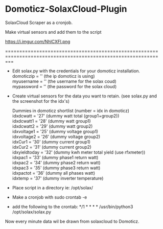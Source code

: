 # Domoticz-SolaxCloud-Plugin

SolaxCloud Scraper as a cronjob.

Make virtual sensors and add them to the script

https://i.imgur.com/NhlCXFl.png

===============================================================================================================

- Edit solax.py with the credentials for your domoticz installation.  
  domoticzip = '' (the ip domoticz is using)  
  myusername = '' (the username for the solax coud)  
  mypassword = '' (the password for the solax cloud)  
- Create virtual sensors for the data you want to retain. (see solax.py and the screenshot for the idx's)  
  
  Dummies in domoticz shortlist (number = idx in domoticz)  
  idxdcwatt = '27'      (dummy watt total (group1+group2))  
  idxdcwatt1 = '28'     (dummy watt group1)  
  idxdcwatt2 = '29'     (dummy watt group2)  
  idxvoltage1 = '25'    (dummy voltage group1)  
  idxvoltage2 = '26'    (dummy voltage group2)  
  idxCur1 = '30'        (dummy current group1)  
  idxCur2 = '31'        (dummy current group2)  
  idxyieldtoday = '32'  (dummy kwh meter total yield (use rfxmeter))  
  idxpac1 = '33'        (dummy phase1 return watt)  
  idxpac2 = '34'        (dummy phase2 return watt)  
  idxpac3 = '35'        (dummy phase3 return watt)  
  idxpactot = '36'      (dummy all phases watt)  
  idxtemp = '37'        (dummy inverter temperature)  

- Place script in a directory ie: /opt/solax/  
- Make a cronjob with sudo crontab -e   
- add the following to the crontab: */1 * * * * /usr/bin/python3 /opt/solax/solax.py  

Now every minute data wil be drawn from solaxcloud to Domoticz.  
